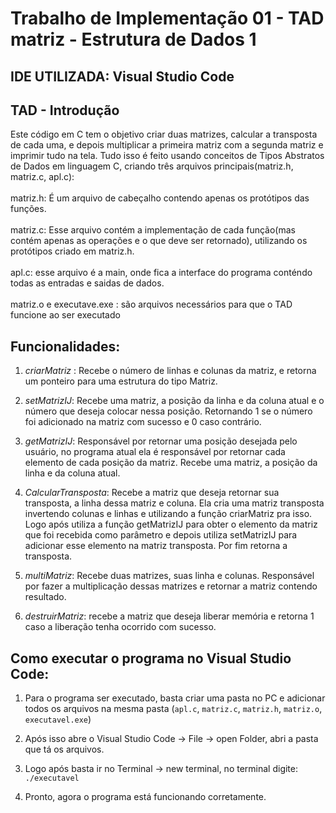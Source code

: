 # Trabalho de Implementação 01 - TAD matriz - Estrutura de Dados 1

## IDE UTILIZADA: Visual Studio Code

## TAD - Introdução

Este código em C tem o objetivo criar duas matrizes, calcular a transposta de cada uma, e depois multiplicar a primeira matriz com a segunda matriz e imprimir tudo na tela.
Tudo isso é feito usando conceitos de Tipos Abstratos de Dados em linguagem C, criando três arquivos principais(matriz.h, matriz.c, apl.c):<br><br>
matriz.h: É um arquivo de cabeçalho contendo apenas os protótipos das funções.<br><br>
matriz.c: Esse arquivo contém a implementação de cada função(mas contém apenas as operações e o que deve ser retornado), utilizando os protótipos criado em matriz.h.<br><br>
apl.c: esse arquivo é a main, onde fica a interface do programa conténdo todas as entradas e saidas de dados.<br><br>
matriz.o e executave.exe : são arquivos necessários para que o TAD funcione ao ser executado


## Funcionalidades:
1. *criarMatriz* : Recebe o número de linhas e colunas da matriz, e retorna um ponteiro para uma estrutura do tipo Matriz.

2. *setMatrizIJ*: Recebe uma matriz, a posição da linha e da coluna atual e o número que deseja colocar nessa posição. Retornando 1 se o número foi adicionado na matriz com sucesso e 0 caso contrário.

3. *getMatrizIJ*: Responsável por retornar uma posição desejada pelo usuário, no programa atual ela é responsável por retornar cada elemento de cada posição da matriz. Recebe uma matriz, a posição da linha e da coluna atual.

4. *CalcularTransposta*: Recebe a matriz que deseja retornar sua transposta, a linha dessa matriz e coluna. Ela cria uma matriz transposta invertendo colunas e linhas e utilizando a função criarMatriz pra isso. Logo após utiliza a função getMatrizIJ para obter o elemento da matriz que foi recebida como parâmetro e depois utiliza setMatrizIJ para adicionar esse elemento na matriz transposta. Por fim retorna a transposta.

5. *multiMatriz*: Recebe duas matrizes, suas linha e colunas. Responsável por fazer a multiplicação dessas matrizes e retornar a matriz contendo resultado.

6. *destruirMatriz*: recebe a matriz que deseja liberar memória e retorna 1 caso a liberação tenha ocorrido com sucesso.


## Como executar o programa no Visual Studio Code:

1. Para o programa ser executado, basta criar uma pasta no PC e adicionar todos os arquivos na mesma pasta (`apl.c`, `matriz.c`, `matriz.h`, `matriz.o`, `executavel.exe`)

2. Após isso abre o Visual Studio Code -> File -> open Folder, abri a pasta que tá os arquivos.

3. Logo após basta ir no Terminal -> new terminal, no terminal digite: `./executavel`

4. Pronto, agora o programa está funcionando corretamente.